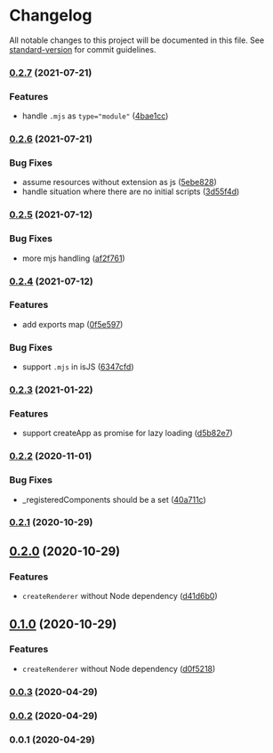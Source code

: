 # Changelog

All notable changes to this project will be documented in this file. See [standard-version](https://github.com/conventional-changelog/standard-version) for commit guidelines.

### [0.2.7](https://github.com/nuxt-contrib/vue-bundle-renderer/compare/v0.2.6...v0.2.7) (2021-07-21)


### Features

* handle `.mjs` as `type="module"` ([4bae1cc](https://github.com/nuxt-contrib/vue-bundle-renderer/commit/4bae1ccd8a3e9ccc61a494976e11d00c519a9a73))

### [0.2.6](https://github.com/nuxt-contrib/vue-bundle-renderer/compare/v0.2.5...v0.2.6) (2021-07-21)


### Bug Fixes

* assume resources without extension as js ([5ebe828](https://github.com/nuxt-contrib/vue-bundle-renderer/commit/5ebe82807852623b1e5bfc77684b314524614ea7))
* handle situation where there are no initial scripts ([3d55f4d](https://github.com/nuxt-contrib/vue-bundle-renderer/commit/3d55f4d8cd859cf5d77ec40194c64510ac792096))

### [0.2.5](https://github.com/nuxt-contrib/vue-bundle-renderer/compare/v0.2.4...v0.2.5) (2021-07-12)


### Bug Fixes

* more mjs handling ([af2f761](https://github.com/nuxt-contrib/vue-bundle-renderer/commit/af2f761595cef5b23e1288399a69ae20bcc3f12b))

### [0.2.4](https://github.com/nuxt-contrib/vue-bundle-renderer/compare/v0.2.3...v0.2.4) (2021-07-12)


### Features

* add exports map ([0f5e597](https://github.com/nuxt-contrib/vue-bundle-renderer/commit/0f5e597bf745649e78104a67a6f6eb0501be957a))


### Bug Fixes

* support `.mjs` in isJS ([6347cfd](https://github.com/nuxt-contrib/vue-bundle-renderer/commit/6347cfd2f05d8d7731683cbc21b92cc53d334ec9))

### [0.2.3](https://github.com/nuxt-contrib/vue-bundle-renderer/compare/v0.2.2...v0.2.3) (2021-01-22)


### Features

* support createApp as promise for lazy loading ([d5b82e7](https://github.com/nuxt-contrib/vue-bundle-renderer/commit/d5b82e7ed62f25bb2ff6e3ba6a79469210882e93))

### [0.2.2](https://github.com/nuxt-contrib/vue-bundle-renderer/compare/v0.2.1...v0.2.2) (2020-11-01)


### Bug Fixes

* _registeredComponents should be a set ([40a711c](https://github.com/nuxt-contrib/vue-bundle-renderer/commit/40a711c2d394b66c52164200215b105d2de0473b))

### [0.2.1](https://github.com/nuxt-contrib/vue-bundle-renderer/compare/v0.2.0...v0.2.1) (2020-10-29)

## [0.2.0](https://github.com/nuxt-contrib/vue-bundle-renderer/compare/v0.0.3...v0.2.0) (2020-10-29)


### Features

* `createRenderer` without Node dependency ([d41d6b0](https://github.com/nuxt-contrib/vue-bundle-renderer/commit/d41d6b0939e174e74b494eb9e17b19c291eb961b))

## [0.1.0](https://github.com/nuxt-contrib/vue-bundle-renderer/compare/v0.0.3...v0.1.0) (2020-10-29)


### Features

* `createRenderer` without Node dependency ([d0f5218](https://github.com/nuxt-contrib/vue-bundle-renderer/commit/d0f5218da761c257fa5d2d205a21299304bc7060))

### [0.0.3](https://github.com/nuxt-contrib/vue-bundle-renderer/compare/v0.0.2...v0.0.3) (2020-04-29)

### [0.0.2](https://github.com/nuxt-contrib/vue-bundle-renderer/compare/v0.0.1...v0.0.2) (2020-04-29)

### 0.0.1 (2020-04-29)
